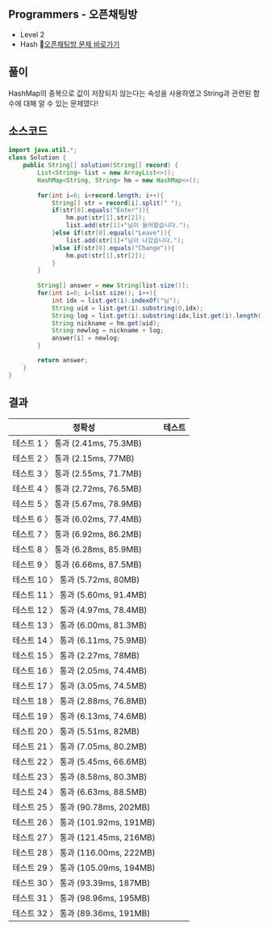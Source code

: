 ## Programmers - 오픈채팅방 
- Level 2 
- Hash
🔗[오픈채팅방 문제 바로가기](https://programmers.co.kr/learn/courses/30/lessons/42888)



## 풀이

HashMap의 중복으로 값이 저장되지 않는다는 속성을 사용하였고 String과 관련된 함수에 대해 알 수 있는 문제였다! 

## 소스코드
~~~java
import java.util.*;
class Solution {
    public String[] solution(String[] record) {
        List<String> list = new ArrayList<>();
        HashMap<String, String> hm = new HashMap<>();
        
        for(int i=0; i<record.length; i++){
            String[] str = record[i].split(" ");
            if(str[0].equals("Enter")){
                hm.put(str[1],str[2]);
                list.add(str[1]+"님이 들어왔습니다.");
            }else if(str[0].equals("Leave")){
                list.add(str[1]+"님이 나갔습니다.");
            }else if(str[0].equals("Change")){
                hm.put(str[1],str[2]);
            }            
        }
        
        String[] answer = new String[list.size()];
        for(int i=0; i<list.size(); i++){
            int idx = list.get(i).indexOf("님");
            String uid = list.get(i).substring(0,idx);
            String log = list.get(i).substring(idx,list.get(i).length());     
            String nickname = hm.get(uid);
            String newlog = nickname + log;
            answer[i] = newlog;
        }

        return answer;
    }
}
~~~

## 결과 

| 정확성  | 테스트 |
|----|----|
|테스트 1 〉	통과 (2.41ms, 75.3MB)|
|테스트 2 〉	통과 (2.15ms, 77MB)|
|테스트 3 〉	통과 (2.55ms, 71.7MB)|
|테스트 4 〉	통과 (2.72ms, 76.5MB)|
|테스트 5 〉	통과 (5.67ms, 78.9MB)|
|테스트 6 〉	통과 (6.02ms, 77.4MB)|
|테스트 7 〉	통과 (6.92ms, 86.2MB)|
|테스트 8 〉	통과 (6.28ms, 85.9MB)|
|테스트 9 〉	통과 (6.66ms, 87.5MB)|
|테스트 10 〉	통과 (5.72ms, 80MB)|
|테스트 11 〉	통과 (5.60ms, 91.4MB)|
|테스트 12 〉	통과 (4.97ms, 78.4MB)|
|테스트 13 〉	통과 (6.00ms, 81.3MB)|
|테스트 14 〉	통과 (6.11ms, 75.9MB)|
|테스트 15 〉	통과 (2.27ms, 78MB)|
|테스트 16 〉	통과 (2.05ms, 74.4MB)|
|테스트 17 〉	통과 (3.05ms, 74.5MB)|
|테스트 18 〉	통과 (2.88ms, 76.8MB)|
|테스트 19 〉	통과 (6.13ms, 74.6MB)|
|테스트 20 〉	통과 (5.51ms, 82MB)|
|테스트 21 〉	통과 (7.05ms, 80.2MB)|
|테스트 22 〉	통과 (5.45ms, 66.6MB)|
|테스트 23 〉	통과 (8.58ms, 80.3MB)|
|테스트 24 〉	통과 (6.63ms, 88.5MB)|
|테스트 25 〉	통과 (90.78ms, 202MB)|
|테스트 26 〉	통과 (101.92ms, 191MB)|
|테스트 27 〉	통과 (121.45ms, 216MB)|
|테스트 28 〉	통과 (116.00ms, 222MB)|
|테스트 29 〉	통과 (105.09ms, 194MB)|
|테스트 30 〉	통과 (93.39ms, 187MB)|
|테스트 31 〉	통과 (98.96ms, 195MB)|
|테스트 32 〉	통과 (89.36ms, 191MB)|